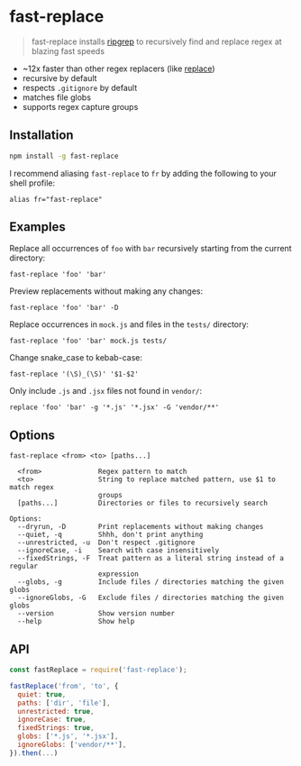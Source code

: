 # fast-replace
> fast-replace installs [ripgrep](https://github.com/BurntSushi/ripgrep) to recursively find and replace regex at blazing fast speeds

 * ~12x faster than other regex replacers (like [replace](https://www.npmjs.com/package/replace))
 * recursive by default
 * respects `.gitignore` by default
 * matches file globs
 * supports regex capture groups

## Installation
```sh
npm install -g fast-replace
```

I recommend aliasing `fast-replace` to `fr` by adding the following to your shell profile:
```
alias fr="fast-replace"
```

## Examples
Replace all occurrences of `foo` with `bar` recursively starting from the current directory:
```
fast-replace 'foo' 'bar'
```

Preview replacements without making any changes:
```
fast-replace 'foo' 'bar' -D
```

Replace occurrences in `mock.js` and files in the `tests/` directory:
```
fast-replace 'foo' 'bar' mock.js tests/
```

Change snake_case to kebab-case:
```
fast-replace '(\S)_(\S)' '$1-$2'
```

Only include `.js` and `.jsx` files not found in `vendor/`:
```
replace 'foo' 'bar' -g '*.js' '*.jsx' -G 'vendor/**'
```

## Options

```
fast-replace <from> <to> [paths...]

  <from>              Regex pattern to match
  <to>                String to replace matched pattern, use $1 to match regex
                      groups
  [paths...]          Directories or files to recursively search

Options:
  --dryrun, -D        Print replacements without making changes
  --quiet, -q         Shhh, don't print anything
  --unrestricted, -u  Don't respect .gitignore
  --ignoreCase, -i    Search with case insensitively
  --fixedStrings, -F  Treat pattern as a literal string instead of a regular
                      expression
  --globs, -g         Include files / directories matching the given globs
  --ignoreGlobs, -G   Exclude files / directories matching the given globs
  --version           Show version number
  --help              Show help
```

## API
```js
const fastReplace = require('fast-replace');

fastReplace('from', 'to', {
  quiet: true,
  paths: ['dir', 'file'],
  unrestricted: true,
  ignoreCase: true,
  fixedStrings: true,
  globs: ['*.js', '*.jsx'],
  ignoreGlobs: ['vendor/**'],
}).then(...)
```
